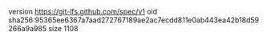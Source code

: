 version https://git-lfs.github.com/spec/v1
oid sha256:95365ee6367a7aad272767189ae2ac7ecdd811e0ab443ea42b18d59266a9a985
size 1108
